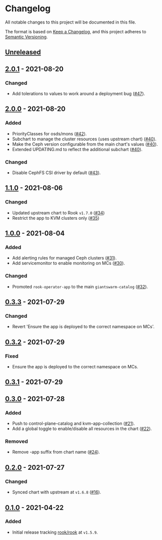 # Changelog

All notable changes to this project will be documented in this file.

The format is based on [Keep a Changelog](https://keepachangelog.com/en/1.0.0/),
and this project adheres to [Semantic Versioning](https://semver.org/spec/v2.0.0.html).

## [Unreleased]

## [2.0.1] - 2021-08-20

### Changed

- Add tolerations to values to work around a deployment bug ([#47](https://github.com/giantswarm/rook-operator-app/pull/47)).

## [2.0.0] - 2021-08-20

### Added

- PriorityClasses for osds/mons ([#42](https://github.com/giantswarm/rook-operator-app/pull/42)).
- Subchart to manage the cluster resources (uses upstream chart) ([#40](https://github.com/giantswarm/rook-operator-app/pull/40)).
- Make the Ceph version configurable from the main chart's values ([#40](https://github.com/giantswarm/rook-operator-app/pull/40)).
- Extended UPDATING.md to reflect the additional subchart ([#40](https://github.com/giantswarm/rook-operator-app/pull/40)).

### Changed

- Disable CephFS CSI driver by default ([#43](https://github.com/giantswarm/rook-operator-app/pull/43)).

## [1.1.0] - 2021-08-06

### Changed

- Updated upstream chart to Rook `v1.7.0` ([#34](https://github.com/giantswarm/rook-operator-app/pull/34))
- Restrict the app to KVM clusters only ([#35](https://github.com/giantswarm/rook-operator-app/pull/35))

## [1.0.0] - 2021-08-04

### Added

- Add alerting rules for managed Ceph clusters ([#31](https://github.com/giantswarm/rook-operator-app/pull/31)).
- Add servicemonitor to enable monitoring on MCs ([#30](https://github.com/giantswarm/rook-operator-app/pull/30)).

### Changed

- Promoted `rook-operator-app` to the main `giantswarm-catalog` ([#32](https://github.com/giantswarm/rook-operator-app/pull/32)).

## [0.3.3] - 2021-07-29

### Changed

- Revert 'Ensure the app is deployed to the correct namespace on MCs'.

## [0.3.2] - 2021-07-29

### Fixed

- Ensure the app is deployed to the correct namespace on MCs.

## [0.3.1] - 2021-07-29

## [0.3.0] - 2021-07-28

### Added

- Push to control-plane-catalog and kvm-app-collection ([#21](https://github.com/giantswarm/rook-operator-app/pull/21)).
- Add a global toggle to enable/disable all resources in the chart ([#22](https://github.com/giantswarm/rook-operator-app/pull/22)).

### Removed

- Remove -app suffix from chart name ([#24](https://github.com/giantswarm/rook-operator-app/pull/24)).

## [0.2.0] - 2021-07-27

### Changed

- Synced chart with upstream at `v1.6.8` ([#16](https://github.com/giantswarm/rook-operator-app/pull/16)).

## [0.1.0] - 2021-04-22

### Added

- Initial release tracking [rook/rook](https://github.com/rook/rook) at `v1.5.9`.

[Unreleased]: https://github.com/giantswarm/rook-operator-app/compare/v2.0.1...HEAD
[2.0.1]: https://github.com/giantswarm/rook-operator-app/compare/v2.0.0...v2.0.1
[2.0.0]: https://github.com/giantswarm/rook-operator-app/compare/v1.1.0...v2.0.0
[1.1.0]: https://github.com/giantswarm/rook-operator-app/compare/v1.0.0...v1.1.0
[1.0.0]: https://github.com/giantswarm/rook-operator-app/compare/v0.3.3...v1.0.0
[0.3.3]: https://github.com/giantswarm/rook-operator-app/compare/v0.3.2...v0.3.3
[0.3.2]: https://github.com/giantswarm/rook-operator-app/compare/v0.3.1...v0.3.2
[0.3.1]: https://github.com/giantswarm/rook-operator-app/compare/v0.3.0...v0.3.1
[0.3.0]: https://github.com/giantswarm/rook-operator-app/compare/v0.2.0...v0.3.0
[0.2.0]: https://github.com/giantswarm/rook-operator-app/compare/v0.1.0...v0.2.0
[0.1.0]: https://github.com/giantswarm/rook-operator-app/releases/tag/v0.1.0
